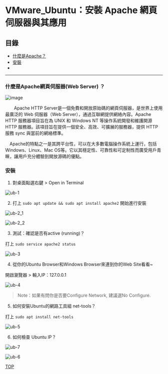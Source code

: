 <a name="111"/>

# VMware_Ubuntu：安裝 Apache 網頁伺服器與其應用

## 目錄
- [什麼是Apache？](###222)
- [安裝](###333)
- 

-----

<a name="222"/>

### 什麼是Apache網頁伺服器(Web Server) ？

![image](https://github.com/ElivaSong/ES-Fall2023/assets/126373882/1b47e8a4-67f0-47a1-af29-c8d183816d17)

　　Apache HTTP Server是一個免費和開放原始碼的網頁伺服器，是世界上使用最廣泛的 Web 伺服器（Web Server），通過互聯網提供網絡內容。Apache HTTP 服務器項目旨在為 UNIX 和 Windows NT 等操作系統開發和維護開源 HTTP 服務器。該項目旨在提供一個安全、高效、可擴展的服務器，提供 HTTP 服務 sync 與當前的網絡標準。
  
  　Apache的特點之一是其跨平台性，可以在大多數電腦操作系統上運行，包括Windows、Linux、Mac OS等。它以其穩定性、可靠性和可定制性而廣受用戶青睞，讓用戶充分體驗到開放源碼的優點。




<a name="333"/>

### 安裝

1. 對桌面點選右鍵 > Open in Terminal

![ub-1](https://github.com/ElivaSong/ES-Fall2023/assets/126373882/c924f9a5-b5d4-4740-aa75-0846612c430c)

2. 打上 `sudo apt update && sudo apt install apache2` 開始進行安裝

![ub-2_1](https://github.com/ElivaSong/ES-Fall2023/assets/126373882/fc6e6e3c-b254-455b-869b-29d3928ddda8)

![ub-2_2](https://github.com/ElivaSong/ES-Fall2023/assets/126373882/298ab85d-c086-4a56-98e5-11ad489287ac)

3. 測試：確認是否有active (running)？

打上 `sudo service apache2 status`

![ub-3](https://github.com/ElivaSong/ES-Fall2023/assets/126373882/6428b96d-691d-474c-9a49-00f2eab5ef91)

4. 從你的Ubuntu Browser和Windows Browser來連到你的Web Site看看~

開啟瀏覽器 > 輸入IP：127.0.0.1

![ub-4](https://github.com/ElivaSong/ES-Fall2023/assets/126373882/895c1f4b-da9e-46a8-98a1-ff13ecd9c0ed)
> Note：如果有問你是否要Configure Network, 建議選No Configure.

5. 如何安裝Ubuntu的網路工具組 net-tools？

打上 `sudo apt install net-tools`

![ub-5](https://github.com/ElivaSong/ES-Fall2023/assets/126373882/1b0d1a07-a08b-42d6-b7eb-adef0f5d2c27)

6. 如何檢查 Ubuntu IP？

![ub-7](https://github.com/ElivaSong/ES-Fall2023/assets/126373882/7e0bd1d0-fedb-415b-a93d-beb3f4d3d5a2)

![ub-6](https://github.com/ElivaSong/ES-Fall2023/assets/126373882/8678701a-ab98-416e-9294-e3b9c03225bc)


[TOP](#111)
